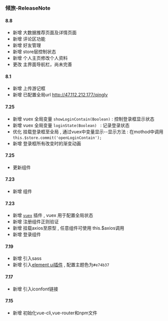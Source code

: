 ### 倾旅-ReleaseNote

#### 8.8

- 新增 大数据推荐页面及详情页面
- 新增 评论区功能
- 新增 好友管理
- 新增 store层控制状态
- 新增 个人主页修改个人资料
- 更改 主界面导航栏，尚未完善


#### 8.1

* 新增 上传游记框
* 新增 已配置全局url http://47.112.212.177/qinglv
#### 7.25

* 新增 vuex 全局变量 `showLoginContain(Boolean)` : 控制登录框显示状态
* 新增 vuex 全局变量 `loginState(Boolean) ` : 记录登录状态
* 优化 挂载登录框至全局 , 通过vuex中变量显示--显示方法 : 在mothod中调用`this.$store.commit('openLoginContain');`
* 新增 登录框所有改变时的渐变动画 

#### 7.25

- 更新组件

#### 7.23

- 新增 组件

#### 7.23

* 新增 [`vuex`](https://vuex.vuejs.org/zh/) 插件 ,  vuex 用于配置全局状态
* 新增 注册组件正则验证 
* 新增 挂载axios至原型 , 任意组件可使用 this.$axios调用
* 新增 登录组件 

#### 7.19

* 新增 引入sass
* 新增 引入[element ui插件](https://element.eleme.cn/#/zh-CN/component/installation) , 配置主题色为`#e74b37`

#### 7.17

* 新增 引入iconfont链接
#### 7.15 
* 新增 初始化vue-cli,vue-router和npm文件




